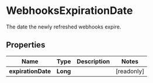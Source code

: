 

# WebhooksExpirationDate

The date the newly refreshed webhooks expire.
## Properties

Name | Type | Description | Notes
------------ | ------------- | ------------- | -------------
**expirationDate** | **Long** |  |  [readonly]



